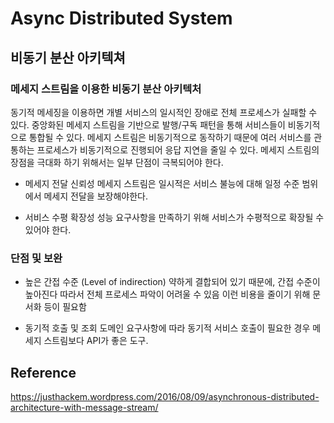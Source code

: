 # Async Distributed System

## 비동기 분산 아키텍쳐
### 메세지 스트림을 이용한 비동기 분산 아키텍처

동기적 메세징을 이용하면 개별 서비스의 일시적인 장애로 전체 프로세스가 실패할 수 있다.
중앙화된 메세지 스트림을 기반으로 발행/구독 패턴을 통해 서비스들이 비동기적으로 통합될 수 있다.
메세지 스트림은 비동기적으로 동작하기 때문에 여러 서비스를 관통하는 프로세스가 비동기적으로 진행되어 응답 지연을 줄일 수 있다.
메세지 스트림의 장점을 극대화 하기 위해서는 일부 단점이 극복되어야 한다.

- 메세지 전달 신뢰성
메세지 스트림은 일시적은 서비스 불능에 대해 일정 수준 범위에서 메세지 전달을 보장해야한다.

- 서비스 수평 확장성 
성능 요구사항을 만족하기 위해 서비스가 수평적으로 확장될 수 있어야 한다. 

### 단점 및 보완
- 높은 간접 수준 (Level of indirection)
약하게 결합되어 있기 때문에, 간접 수준이 높아진다 따라서 전체 프로세스 파악이 어려울 수 있음
이런 비용을 줄이기 위해 문서화 등이 필요함

- 동기적 호출 및 조회
도메인 요구사항에 따라 동기적 서비스 호출이 필요한 경우 메세지 스트림보다 API가 좋은 도구.


## Reference
https://justhackem.wordpress.com/2016/08/09/asynchronous-distributed-architecture-with-message-stream/

